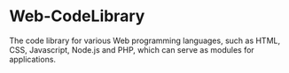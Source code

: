# Web-CodeLibrary

The code library for various Web programming languages, such as HTML, CSS, Javascript, Node.js and PHP, which can serve as modules for applications.

